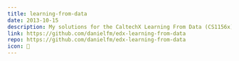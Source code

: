 ```yaml
---
title: learning-from-data
date: 2013-10-15
description: My solutions for the CaltechX Learning From Data (CS1156x) course on edX.
link: https://github.com/danielfm/edx-learning-from-data
repo: https://github.com/danielfm/edx-learning-from-data
icon: 🤖
---
```

